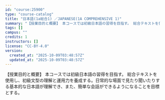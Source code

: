 ```yaml
---
id: "course:25900"
type: "course-catalog"
title: "日本語(1a総合1) ／JAPANESE(1A COMPREHENSIVE 1)"
summary: "【授業目的と概要】 本コースでは初級日本語の習得を目指す。 総合テキストを使用し、初級文型の理解と運用力を養成する。日常的な場面で見たり聞いたりする基本的な日本語が理解でき、また、簡単な会話ができるようになることを目標とする。"
tags: []
campus: ""
credits: 1
instructors: []
license: "CC-BY-4.0"
version:
  created_at: "2025-10-09T03:48:57Z"
  updated_at: "2025-10-09T03:48:57Z"
---
```

【授業目的と概要】 本コースでは初級日本語の習得を目指す。 総合テキストを使用し、初級文型の理解と運用力を養成する。日常的な場面で見たり聞いたりする基本的な日本語が理解でき、また、簡単な会話ができるようになることを目標とする。
